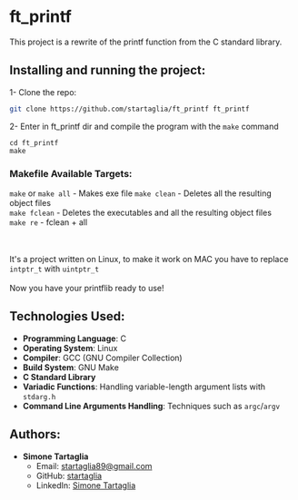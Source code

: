 # ft_printf

This project is a rewrite of the printf function from the C standard library.

## Installing and running the project:

1- Clone the repo:
  
  ```sh
  git clone https://github.com/startaglia/ft_printf ft_printf
  ```

2- Enter in ft_printf dir and compile the program with the `make` command
	
 ```
 cd ft_printf
 make
 ```

### Makefile Available Targets:  
`make` or `make all` - Makes exe file 
`make clean` - Deletes all the resulting object files  
`make fclean` - Deletes the executables and all the resulting object files  
`make re` - fclean + all  
</br></br>

It's a project written on Linux, to make it work on MAC you have to replace `intptr_t` with `uintptr_t` </br></br>
Now you have your printflib ready to use!

## Technologies Used:

- **Programming Language**: C
- **Operating System**: Linux
- **Compiler**: GCC (GNU Compiler Collection)
- **Build System**: GNU Make
- **C Standard Library**
- **Variadic Functions**: Handling variable-length argument lists with `stdarg.h`
- **Command Line Arguments Handling**: Techniques such as `argc`/`argv`



## Authors:

- **Simone Tartaglia**
  - Email: [startaglia89@gmail.com](mailto:startaglia89@gmail.com)
  - GitHub: [startaglia](https://github.com/startaglia)
  - LinkedIn: [Simone Tartaglia](https://www.linkedin.com/in/simone-tartaglia-134723248/)
